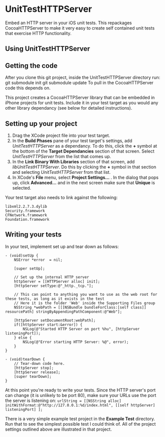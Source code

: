 UnitTestHTTPServer
==================
Embed an HTTP server in your iOS unit tests. This repackages CocoaHTTPServer to make it very easy to create self contained unit tests that exercise HTTP functionality.

Using UnitTestHTTPServer
-----------------------



Getting the code
----------------
After you clone this git project, inside the UnitTestHTTPServer directory run:
	git submodule init
	git submodule update
To pull in the CocoaHTTPServer code this depends on.

This project creates a CocoaHTTPServer library that can be embedded in iPhone projects for unit tests.
Include it in your test target as you would any other library dependancy (see below for detailed instructions).

Setting up your project
-----------------------

1. Drag the XCode project file into your test target.
2. In the **Build Phases** pane of your test target's settings, add *UnitTestHTTPServer* as a dependancy. To do this, click the **+** symbol at the bottom of the **Target Dependancies** section of that screen. Select *UnitTestHTTPServer* from the list that comes up.
3. In the **Link Binary With Libraries** section of that screen, add *libUnitTestHTTPServer*. Do this by clicking the **+** symbol in that section and selecting *UnitTestHTTPServer* from that list.
4. In XCode's **File** menu, select **Project Settings...** . In the dialog that pops up, click **Advanced...** and in the next screen make sure that **Unique** is selected.

Your test target also needs to link against the following:

	libxml2.2.7.3.dylib
	Security.framework
	CFNetwork.framework
	Foundation.framework

Writing your tests
------------------

In your test, implement set up and tear down as follows:


	- (void)setUp {
	    NSError *error  = nil;
    
	    [super setUp];
    
	    // Set up the internal HTTP server
	    httpServer = [[HTTPServer alloc] init];
	    [httpServer setType:@"_http._tcp."];
    
	    // This can point to anything you want to use as the web root for these tests, as long as it exists in the test
		// Here it is the folder 'Web' inside the Supporting Files group
	    NSString *webPath = [[[NSBundle bundleForClass:[self class]] resourcePath] stringByAppendingPathComponent:@"Web"];
    
	    [httpServer setDocumentRoot:webPath];
	    if([httpServer start:&error]) {
			NSLog(@"Started HTTP Server on port %hu", [httpServer listeningPort]);
		} else {
			NSLog(@"Error starting HTTP Server: %@", error);
		}
	}

	- (void)tearDown {
	    // Tear-down code here.
	    [httpServer stop];
	    [httpServer release];
	    [super tearDown];
	}

At this point you're ready to write your tests. Since the HTTP server's port can change (it is unlikely to be port 80), make sure your URLs use the port the server is listening on:
`urlString = [[NSString alloc] initWithFormat:@"http://127.0.0.1:%d/index.html", [[self httpServer] listeningPort] ];`

There is a very simple example test project in the **Example Test** directory. Run that to see the simplest possible test I could think of. All of the project settings outlined above are illustrated in that project. 